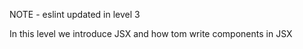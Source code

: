 NOTE - eslint updated in level 3

In this level we introduce JSX and how tom write components in JSX
